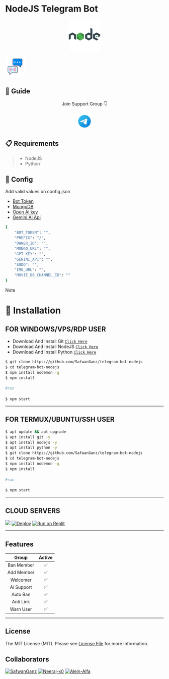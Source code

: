#  NodeJS Telegram Bot


<p align="center">
  <img alt="image" src="./assets/nodejs.png" width="100" />

  </p>


[![chatwithbot](/assets/chat.png?size=50)](https://t.me/felixStudyBot)
## 📢 Guide
  <div align="center">

 Join Support Group 👇
    <br>
<br>
  [![join](/assets/icons8-telegram-48.png)](https://t.me/+8gnM2NXcGNQxNTQ1)

  </div>

## 📋 Requirements

>- NodeJS
>- Python

## 📝 Config

Add valid values on config.json
 
- [Bot Token](https://t.me/BotFather)
- [MongoDB](https://cloud.mongodb.com)
- [Open Ai key](https://platform.openai.com/docs/libraries/node-js-library)
- [Gemini Ai Api](https://makersuite.google.com/app/apikey)


```bash
{
    "BOT_TOKEN": "",
    "PREFIX": "/",
    "OWNER_ID": "",
    "MONGO_URL": "",
    "GPT_KEY": "",
    "GENINI_API": "",
    "SUDO": "",
    "IMG_URL": "",
    "MOVIE_DB_CHANNEL_ID": ""
}
```
> [!NOTE]
>

# 🔧 Installation

## FOR WINDOWS/VPS/RDP USER

* Download And Install Git [`Click Here`](https://git-scm.com/downloads)
* Download And Install NodeJS [`Click Here`](https://nodejs.org/en/download)
* Download And Install Python [`Click Here`](https://www.python.org/downloads)

```bash
$ git clone https://github.com/SafwanGanz/telegram-bot-nodejs
$ cd telegram-bot-nodejs
$ npm install nodemon -g
$ npm install

#run

$ npm start
```

---------
## FOR TERMUX/UBUNTU/SSH USER

```bash
$ apt update && apt upgrade
$ apt install git -y
$ apt install nodejs -y
$ apt install python -y
$ git clone https://github.com/SafwanGanz/telegram-bot-nodejs
$ cd telegram-bot-nodejs
$ npm install nodemon -g
$ npm install

#run

$ npm start
```

---------
## CLOUD SERVERS

<a href="http://cloud.votion.live" target="blank"><img src="https://img.shields.io/badge/Deploy To Votion-25D366?style=for-the-badge&logo=votion&logoColor=white" /></a>
[![Deploy](https://www.herokucdn.com/deploy/button.svg)](https://heroku.com/deploy?template=https://github.com/SafwanGanz/telegram-bot-nodejs)
<a target="_blank" href="https://replit.com/github/SafwanGanz/telegram-bot-nodejs"><img alt="Run on Replit" src="https://binbashbanana.github.io/deploy-buttons/buttons/remade/replit.svg"></a>

---------
## Features
 Group | Active
:----------: | :---------: |
Ban Member | ✅|
Add Member| ✅ |
Welcomer | ✅ |
Ai Support | ✅ | 
Auto Ban | ✅ |
Anti Link | ✅ |
Warn User | ✅ |

---------
## License

The MIT License (MIT). Please see [License File](LICENSE) for more information.

## Collaborators
[![SafwanGanz](https://github.com/SafwanGanz.png?size=50)](https://github.com/SafwanGanz)
[![Neeraj-x0](https://github.com/neeraj-x0.png?size=50)](https://github.com/neeraj-x0)
[![Alein-Alfa](https://github.com/Alien-Alfa.png?size=50)](https://github.com/Alien-Alfa)
